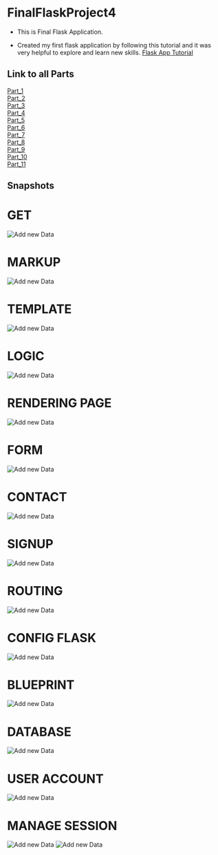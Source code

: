 # FinalFlaskProject4

- This is Final Flask Application.

- Created my first flask application by following this tutorial and it was very helpful to explore and learn new skills.
[Flask App Tutorial](https://hackersandslackers.com/your-first-flask-application)

## Link to all Parts
[Part_1](app)\
[Part_2](flask-jinja-tutorial)\
[Part_3](flask-wtforms-tutorial)\
[Part_4](routing_flask)\
[Part_5](configure_flask)\
[Part_6](flask_app_factory)\
[Part_7](flask_blueprint_tutorial)\
[Part_8](flask-assets-tutorial)\
[Part_9](flask_sqlalchemy_tutorial)\
[Part_10](flasklogin_tutorial)\
[Part_11](flask_session_tutorial)

## Snapshots

# GET
![Add new Data](Screenshots/1.PNG)
# MARKUP
![Add new Data](Screenshots/10.PNG)
# TEMPLATE
![Add new Data](Screenshots/11.PNG)
# LOGIC
![Add new Data](Screenshots/12.PNG)
# RENDERING PAGE
![Add new Data](Screenshots/2.PNG)
# FORM
![Add new Data](Screenshots/3.PNG)
# CONTACT
![Add new Data](Screenshots/4.PNG)
# SIGNUP
![Add new Data](Screenshots/5.PNG)
# ROUTING
![Add new Data](Screenshots/6.PNG)
# CONFIG FLASK
![Add new Data](Screenshots/7.PNG)
# BLUEPRINT
![Add new Data](Screenshots/8.PNG)
# DATABASE
![Add new Data](Screenshots/9.PNG)
# USER ACCOUNT
![Add new Data](Screenshots/14.PNG)
# MANAGE SESSION
![Add new Data](Screenshots/13.PNG)
![Add new Data](Screenshots/15.PNG)




